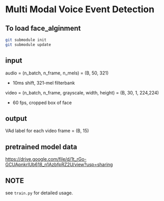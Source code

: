 # Multi Modal Voice Event Detection   

## To load face_alginment  
```bash
git submodule init
git submodule update

```  


## input
audio = (n_batch, n_frame, n_mels) = (B, 50, 321)        
  - 10ms shift, 321-mel filterbank    
 
video = (n_batch, n_frame, grayscale, width, height) = (B, 30, 1, 224,224)    
  - 60 fps, cropped box of face   
  
## output 
VAd label for each video frame = (B, 15)  

## pretrained model data    
https://drive.google.com/file/d/1t_rGo-GCUApnkrlUb618_n1AzbfpRZ2U/view?usp=sharing  

## NOTE  

see ```train.py``` for detailed usage.  
